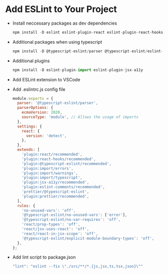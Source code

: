 # Add ESLint to Your Project

- Install neccessary packages as dev dependencies

  ```js
  npm install -D eslint eslint-plugin-react eslint-plugin-react-hooks eslint-plugin-eslint-comments
  ```

- Additional packages when using typescript

  ```js
  npm install -D @typescript-eslint/parser @typescript-eslint/eslint-plugin
  ```

- Additional plugins

  ```js
  npm install -D eslint-plugin-import eslint-plugin-jsx-a11y
  ```

- Add ESLint extension to VSCode

- Add .eslintrc.js config file

  ```js
  module.exports = {
    parser: '@typescript-eslint/parser',
    parserOptions: {
      ecmaVersion: 2020,
      sourceType: 'module', // Allows the usage of imports
    },
    settings: {
      react: {
        version: 'detect',
      },
    },
    extends: [
      'plugin:react/recommended',
      'plugin:react-hooks/recommended',
      'plugin:@typescript-eslint/recommended',
      'plugin:import/errors',
      'plugin:import/warnings',
      'plugin:import/typescript',
      'plugin:jsx-a11y/recommended',
      'plugin:eslint-comments/recommended',
      'prettier/@typescript-eslint',
      'plugin:prettier/recommended',
    ],
    rules: {
      'no-unused-vars': 'off',
      '@typescript-eslint/no-unused-vars': ['error'],
      '@typescript-eslint/no-var-requires': 'off',
      'react/prop-types': 'off',
      'react/jsx-uses-react': 'off',
      'react/react-in-jsx-scope': 'off',
      '@typescript-eslint/explicit-module-boundary-types': 'off',
    },
  };
  ```

- Add lint script to package.json

   ```js
   "lint": "eslint --fix \"./src/**/*.{js,jsx,ts,tsx,json}\""
   ```
